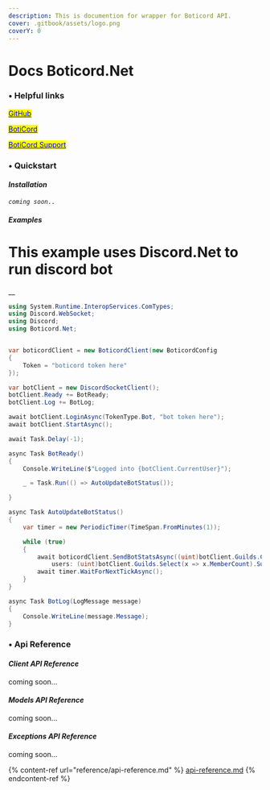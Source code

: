 ```yaml
---
description: This is documention for wrapper for Boticord API.
cover: .gitbook/assets/logo.png
coverY: 0
---
```


# Docs Boticord.Net

### • Helpful links

[<mark style="color:blue;">GitHub</mark>](https://github.com/boticord)<mark style="color:blue;"></mark>

<mark style="color:blue;"></mark>[<mark style="color:blue;">BotiCord</mark>](https://boticord.top/)

<mark style="color:blue;"></mark>[<mark style="color:blue;">BotiCord Support</mark>](https://discord.com/invite/hkHjW8a)

### • Quickstart

#### _Installation_

_`coming soon..`_

#### _Examples_

# This example uses Discord.Net to run discord bot
__

```csharp
using System.Runtime.InteropServices.ComTypes;
using Discord.WebSocket;
using Discord;
using Boticord.Net;


var boticordClient = new BoticordClient(new BoticordConfig
{
    Token = "boticord token here"
});

var botClient = new DiscordSocketClient();
botClient.Ready += BotReady;
botClient.Log += BotLog;

await botClient.LoginAsync(TokenType.Bot, "bot token here");
await botClient.StartAsync();

await Task.Delay(-1);

async Task BotReady()
{
    Console.WriteLine($"Logged into {botClient.CurrentUser}");

    _ = Task.Run(() => AutoUpdateBotStatus());

}

async Task AutoUpdateBotStatus()
{
    var timer = new PeriodicTimer(TimeSpan.FromMinutes(1));

    while (true)
    {
        await boticordClient.SendBotStatsAsync((uint)botClient.Guilds.Count,
            users: (uint)botClient.Guilds.Select(x => x.MemberCount).Sum());
        await timer.WaitForNextTickAsync();
    }
}

async Task BotLog(LogMessage message)
{
    Console.WriteLine(message.Message);
}
```

### • Api Reference

#### _Client API Reference_

coming soon...

#### _Models API Reference_

coming soon...

#### _Exceptions API Reference_

coming soon...

{% content-ref url="reference/api-reference.md" %}
[api-reference.md](reference/api-reference.md)
{% endcontent-ref %}
